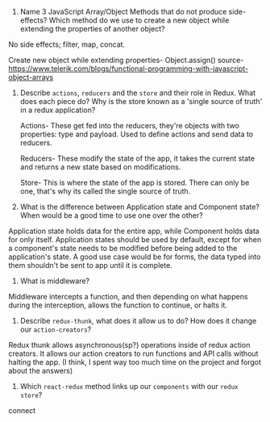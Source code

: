 1.  Name 3 JavaScript Array/Object Methods that do not produce side-effects? Which method do we use to create a new object while extending the properties of another object?

No side effects; filter, map, concat.

Create new object while extending properties- Object.assign()
source- https://www.telerik.com/blogs/functional-programming-with-javascript-object-arrays

1.  Describe `actions`, `reducers` and the `store` and their role in Redux. What does each piece do? Why is the store known as a 'single source of truth' in a redux application?

    Actions- These get fed into the reducers, they're objects with two properties: type and payload. Used to define actions and send data to reducers.

    Reducers- These modify the state of the app, it takes the current state and returns a new state based on modifications.

    Store- This is where the state of the app is stored. There can only be one, that's why its called the single source of truth.

1.  What is the difference between Application state and Component state? When would be a good time to use one over the other?

Application state holds data for the entire app, while Component holds data for only itself. Application states should be used by default, except for when
a component's state needs to be modified before being added to the application's state. A good use case would be for forms, the data typed into them shouldn't
be sent to app until it is complete.

1.  What is middleware?

Middleware intercepts a function, and then depending on what happens during the interception, allows the function to continue, or halts it.

1.  Describe `redux-thunk`, what does it allow us to do? How does it change our `action-creators`?

Redux thunk allows asynchronous(sp?) operations inside of redux action creators. It allows our action creators to run functions and API calls without
halting the app. (I think, I spent way too much time on the project and forgot about the answers)

1.  Which `react-redux` method links up our `components` with our `redux store`?

connect
